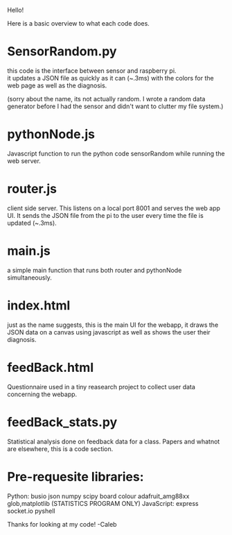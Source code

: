Hello!


Here is a basic overview to what each code does.

# SensorRandom.py

this code is the interface between sensor and raspberry pi.    
it updates a JSON file as quickly as it can (~.3ms) with the colors for the web page
as well as the diagnosis. 

(sorry about the name, its not actually random. I wrote a random data generator before I had the sensor and didn't want to clutter my file system.)


# pythonNode.js

Javascript function to run the python code sensorRandom while running the web server.
     
# router.js

client side server. This listens on a local port 8001 and serves the web app UI. It sends the JSON file from the pi to the user every time the file is updated (~.3ms).


# main.js
    
    
a simple main function that runs both router and pythonNode simultaneously.


# index.html


just as the name suggests, this is the main UI for the webapp, it draws the JSON data on a canvas
   using javascript as well as shows the user their diagnosis.
# feedBack.html


Questionnaire used in a tiny reasearch project to collect user data concerning the webapp.

# feedBack_stats.py 


Statistical analysis done on feedback data for a class. Papers and whatnot are elsewhere, this is a code section.

# Pre-requesite libraries:
Python:
    busio
    json
    numpy
    scipy
    board
    colour
    adafruit_amg88xx
    glob,matplotlib (STATISTICS PROGRAM ONLY)
JavaScript:
  express
  socket.io
  pyshell
  
Thanks for looking at my code!
-Caleb
